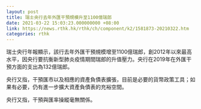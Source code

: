 ```yaml
---
layout: post
title: 瑞士央行去年外匯干預規模升至1100億瑞郎
date: 2021-03-22 15:03:23.000000000 +08:00
link: https://news.rthk.hk/rthk/ch/component/k2/1581873-20210322.htm
categories: rthk
---
```


瑞士央行年報顯示，該行去年外匯干預規模增至1100億瑞郎，創2012年以來最高水平，因央行要抗衡新型肺炎疫情期間瑞郎的升值壓力。央行在2019年在外匯干預方面的支出為132億瑞郎。

央行又指，干預匯市以及相應的資產負債表擴張，目前是必要的貨幣政策工具；如果有必要，仍有進一步擴大資產負債表的充裕空間。

央行又指，干預與匯率操縱毫無關係。
